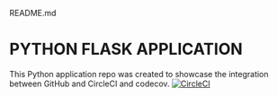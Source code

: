 README.md
# PYTHON FLASK APPLICATION
This Python application repo was created to showcase the integration between GitHub and CircleCI and codecov.
[![CircleCI](https://app.circleci.com/pipelines/github/enoadey)](https://app.circleci.com/pipelines/github/enoadey/apptestflask/6/workflows/d0873d0f-044d-4bcd-9202-08b07677c37e/jobs/11/steps)

